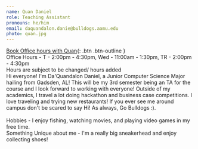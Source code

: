 ```yaml
---
name: Quan Daniel
role: Teaching Assistant
pronouns: he/him
email: daquandalon.danie@bulldogs.aamu.edu
photo: quan.jpg
---
```


[Book Office hours with Quan](https://doodle.com/bp/daquandalondaniel/cs-104-extra-help-wquan-){: .btn .btn-outline }\
Office Hours - T - 2:00pm - 4:30pm, Wed - 11:00am - 1:30pm, TR - 2:00pm - 4:30pm\
Hours are subject to be changed/ hours added 
\
Hi everyone! I'm Da'Quandalon Daniel, a Junior Computer Science Major hailing from Gadsden, AL! This will be my 3rd semester being an TA for the course and I look forward to working with everyone! Outside of my academics, I travel a lot doing hackathon and business case competitions. I love traveling and trying new restaurants! If you ever see me around campus don't be scared to say Hi! As always, Go Bulldogs :).\
\
Hobbies - I enjoy fishing, watching movies, and playing video games in my free time.\
Something Unique about me - I'm a really big sneakerhead and enjoy collecting shoes!
